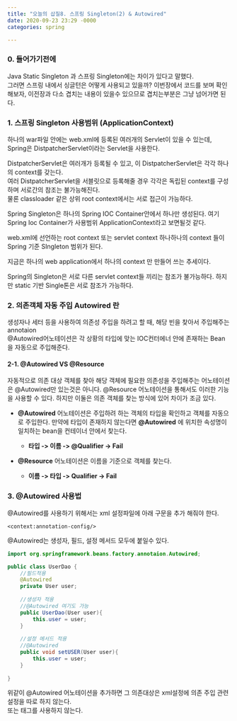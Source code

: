 ```yaml
---
title: "오늘의 삽질8. 스프링 Singleton(2) & Autowired"
date: 2020-09-23 23:29 -0000
categories: spring

---
```


### 0. 들어가기전에
Java Static Singleton 과 스프링 Singleton에는 차이가 있다고 말했다.  
그러면 스프링 내에서 싱글턴은 어떻게 사용되고 있을까?
이번장에서 코드를 보며 확인해보자,  이전장과 다소 겹치는 내용이 있을수 있으므로 겹치는부분은 그냥 넘어가면 된다.

### 1. 스프링 Singleton 사용범위 (ApplicationContext)
하나의 war파일 안에는 web.xml에 등록된 여러개의 Servlet이 있을 수 있는데, Spring은 DistpatcherServlet이라는 Servlet을 사용한다.

DistpatcherServlet은 여러개가 등록될 수 있고, 이 DistpatcherServlet은 각각 하나의 context를 갖는다.  
여러 DistpatcherServlet을 서블릿으로 등록해줄 경우 각각은 독립된 context를 구성하며 서로간의 참조는 불가능해진다.  
물론 classloader 같은 상위 root context에서는 서로 접근이 가능하다.  

Spring Singleton은 하나의 Spring IOC Container안에서 하나만 생성된다.  여기 Spring Ioc Container가 사용범위 ApplicationContext라고 보면될것 같다.  

web.xml에 선언하는 root context 또는 servlet context 하나하나의 context 들이 Spring 기준 SIngleton 범위가 된다.   

지금은 하나의 web application에서 하나의 context 만 만들어 쓰는 추세이다.  

Spring의 Singleton은 서로 다른 servlet context들 끼리는 참조가 불가능하다. 하지만 static 기반 Single톤은 서로 참조가 가능하다.  

### 2. 의존객체 자동 주입 Autowired 란
생성자나 세터 등을 사용하여 의존성 주입을 하려고 할 때, 해당 빈을 찾아서 주입해주는 annotaion  
@Autowired어노테이션은 각 상황의 타입에 맞는 IOC컨터에너 안에 존재하는 Bean을 자동으로 주입해준다.  

#### 2-1. @Autowired VS @Resource 
자동적으로 의존 대상 객체를 찾아 해당 객체에 필요한 의존성을 주입해주는 어노테이션은 @Autowired만 있는것은 아니다. @Resource 어노테이션을 통해서도 이러한 기능을 사용할 수 있다.
하지만 이둘은 의존 객체를 찾는 방식에 있어 차이가 조금 있다.  
- __@Autowired__ 어노테이션은 주입하려 하는 객체의 타입을 확인하고 객체를 자동으로 주입한다. 만약에 타입이 존재하지 않는다면 __@Autowired__ 에 위치한 속성명이 일치하는 bean을 컨테이너 안에서 찾는다. 
	- __타입 -> 이름 -> @Qualifier -> Fail__ 

- __@Resource__ 어노테이션은 이름을 기준으로 객체를 찾는다. 
	- __이름 -> 타입 -> Qualifier -> Fail__ 


### 3. @Autowired 사용법
@Autowired를 사용하기 위해서는 xml 설정파일에 아래 구문을 추가 해줘야 한다.
```
<context:annotation-config/>
```

@Autowired는 생성자, 필드, 설정 메서드 모두에 붙일수 있다.
```java
import org.springframework.beans.factory.annotaion.Autowired;

public class UserDao {
	//필드적용
	@Autowired
	private User user;
	
	//생성자 적용
	//@Autowired 여기도 가능
	public UserDao(User user){
		this.user = user;
	}
	
	//설정 메서드 적용
	//@Autowired
	public void setUSER(User user){
		this.user = user;
	}
	
}
```

위같이 @Autowired 어노테이션을 추가하면 그 의존대상은 xml설정에 의존 주입 관련 설정을 따로 하지 않는다.  
<construct-arg> 또는 <property> 태그를 사용하지 않는다.  


